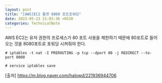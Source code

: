 ```yaml
---
layout: post
title: "[AWS]EC2 톰캣 8080 포트포워딩"
date: 2022-05-23 21:03:36 +0530
categories: TechnicalNote
---
```


AWS EC2는 유저 권한의 프로세스가 80 포트 사용을 제한하기 때문에 80포트로 들어오는 것을 8080포트로 포워딩 시켜줘야 한다.

```
# iptables -t nat -I PREROUTING -p tcp --dport 80 -j REDIRECT --to-port 8080

# service iptables save
```

[출처] https://m.blog.naver.com/halowd/221936944706
